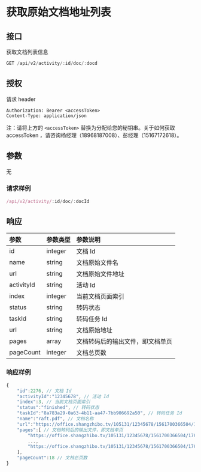 # 获取原始文档地址列表

## 接口

获取文档列表信息

```javascript
GET /api/v2/activity/:id/doc/:docd
```

## 授权

请求 header

```http
Authorization: Bearer <accessToken>
Content-Type: application/json
```

注：请将上方的 `<accessToken>` 替换为分配给您的秘钥串。关于如何获取 accessToken ，请咨询杨经理（18968187008）、彭经理（15167172618）。

## 参数

无

### 请求样例

```javascript
/api/v2/activity/:id/doc/:docId
```

## 响应

| 参数 | 参数类型 | 参数说明 |
| :--- | :--- | :--- |
| id | integer | 文档 Id |
| name | string | 文档原始文件名 |
| url | string | 文档原始文件地址 |
|activityId|string | 活动 Id |
|index|integer| 当前文档页面索引 |
|status| string | 转码状态 |
|taskId|string | 转码任务 Id|
|url| string |文档原始地址 |
|pages |array<string>| 文档转码后的输出文件，即文档单页|
|pageCount|integer |  文档总页数|

### 响应样例

```javascript
{
    "id":2276, // 文档 Id
    "activityId":"12345678", // 活动 Id
    "index":3, // 当前文档页面索引
    "status":"finished", // 转码状态
    "taskId":"8a783a29-0a63-4b11-aa47-7bb906692a50", // 转码任务 Id
    "name":"raft.pdf", // 文档名称
    "url":"https://office.shangzhibo.tv/105131/12345678/1561700366504/176afec0-9967-11e9-901e-b90909ae0323.pdf", // 文档原始地址
    "pages":[ // 文档转码后的输出文件，即文档单页
        "https://office.shangzhibo.tv/105131/12345678/1561700366504/176afec0-9967-11e9-901e-b90909ae0323-1.jpg",
        ...,
        "https://office.shangzhibo.tv/105131/12345678/1561700366504/176afec0-9967-11e9-901e-b90909ae0323-18.jpg"
    ],
    "pageCount":18 // 文档总页数
}
```

